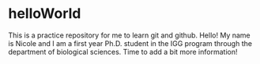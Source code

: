 # helloWorld
This is a practice repository for me to learn git and github.
Hello! My name is Nicole and I am a first year Ph.D. student in the IGG program through the department of biological sciences. 
Time to add a bit more information!
